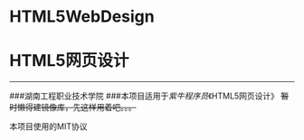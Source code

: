 # HTML5WebDesign
# HTML5网页设计
****
###湖南工程职业技术学院
###本项目适用于*紫牛程序员*《HTML5网页设计》
~~暂时懒得建镜像库，先这样用着吧。。。~~

本项目使用的MIT协议
